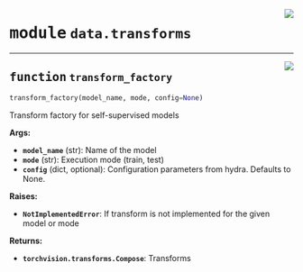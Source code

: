 <!-- markdownlint-disable -->

<a href="../../src/data/transforms.py#L0"><img align="right" style="float:right;" src="https://img.shields.io/badge/-source-cccccc?style=flat-square"></a>

# <kbd>module</kbd> `data.transforms`





---

<a href="../../src/data/transforms.py#L8"><img align="right" style="float:right;" src="https://img.shields.io/badge/-source-cccccc?style=flat-square"></a>

## <kbd>function</kbd> `transform_factory`

```python
transform_factory(model_name, mode, config=None)
```

Transform factory for self-supervised models 



**Args:**
 
 - <b>`model_name`</b> (str):  Name of the model 
 - <b>`mode`</b> (str):  Execution mode (train, test) 
 - <b>`config`</b> (dict, optional):  Configuration parameters from hydra. Defaults to None. 



**Raises:**
 
 - <b>`NotImplementedError`</b>:  If transform is not implemented for the given model or mode 



**Returns:**
 
 - <b>`torchvision.transforms.Compose`</b>:  Transforms 


